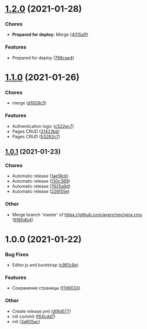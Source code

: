 # [1.2.0](https://github.com/averichev/vera.cms/compare/v1.1.0...v1.2.0) (2021-01-28)

### Chores

- **Prepared for deploy:** Merge ([4015a1f](https://github.com/averichev/vera.cms/commit/4015a1ff8b43fd195b15d74cc8d9200323b5f749))

### Features

- Prepared for deploy ([768cae4](https://github.com/averichev/vera.cms/commit/768cae43c5d7db62a7988b1114ca7f0f54656f58))

# [1.1.0](https://github.com/averichev/vera.cms/compare/v1.0.1...v1.1.0) (2021-01-26)

### Chores

- merge ([d1928c5](https://github.com/averichev/vera.cms/commit/d1928c50a860174259a0c9ed1ad8fe64a0eaaf0c))

### Features

- Authentication logic ([c522ec7](https://github.com/averichev/vera.cms/commit/c522ec7b64924996e0b5d62d3f23f4600acb011c))
- Pages CRUD ([31423bb](https://github.com/averichev/vera.cms/commit/31423bbb69adfec8a996a08a323abdd0d9a90727))
- Pages CRUD ([53282c7](https://github.com/averichev/vera.cms/commit/53282c7919d0c5351ba0e78fdd729f4b31a1cee4))

## [1.0.1](https://github.com/averichev/vera.cms/compare/v1.0.0...v1.0.1) (2021-01-23)

### Chores

- Automatic release ([1ae18cb](https://github.com/averichev/vera.cms/commit/1ae18cb1adc4987f8c1a55e755fbad9d1fb5cc7b))
- Automatic release ([130c389](https://github.com/averichev/vera.cms/commit/130c38924c1edde4eea7aea182749e6b406e630f))
- Automatic release ([7625a9d](https://github.com/averichev/vera.cms/commit/7625a9d7bc2eb4ae3f31c5d0d86fd2e2f89a0b1d))
- Automatic release ([226f55e](https://github.com/averichev/vera.cms/commit/226f55e5cd5b1cde8474619f92686dd2ff0888df))

### Other

- Merge branch 'master' of https://github.com/averichev/vera.cms ([91804b4](https://github.com/averichev/vera.cms/commit/91804b4849f7bb4a74b121e30f2a0255f12ec460))

# 1.0.0 (2021-01-22)

### Bug Fixes

- Editor.js and bootstrap ([c961c8e](https://github.com/averichev/vera.cms/commit/c961c8e4f1acb369f4291f6b5980db9951c8f705))

### Features

- Сохранение страницы ([f7d9033](https://github.com/averichev/vera.cms/commit/f7d9033731e78cba887b70cc042c83214245fa09))

### Other

- Create release.yml ([df8d577](https://github.com/averichev/vera.cms/commit/df8d577c829e20222ee19f6dc683f6b8335947f3))
- init commit ([f64cdd7](https://github.com/averichev/vera.cms/commit/f64cdd7a4fef3bf107a64f65a9339c7b30eed5c8))
- init ([3a805ac](https://github.com/averichev/vera.cms/commit/3a805ac2e95ce5f4b6aaca1e5ed7959639e4d1f0))
